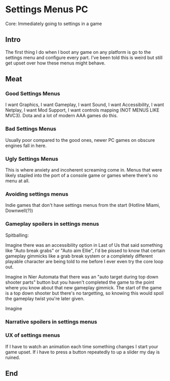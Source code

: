 # Settings Menus PC

Core: Immediately going to settings in a game

## Intro

The first thing I do when I boot any game on any platform is go to the settings menu and configure every part. I've been told this is weird but still get upset over how these menus might behave.

## Meat

### Good Settings Menus

I want Graphics, I want Gameplay, I want Sound, I want Accessibility, I want Netplay, I want Mod Support, I want controls mapping (NOT MENUS LIKE MVC3). Dota and a lot of modern AAA games do this.

### Bad Settings Menus

Usually poor compared to the good ones, newer PC games on obscure engines fall in here.

### Ugly Settings Menus

This is where anxiety and incoherent screaming come in. Menus that were likely stapled into the port of a console game or games where there's no menu at all.

### Avoiding settings menus

Indie games that don't have settings menus from the start (Hotline Miami, Downwell(?))

### Gameplay spoilers in settings menus

Spitballing:

Imagine there was an accessibility option in Last of Us that said something like "Auto break grabs" or "Auto aim Ellie", I'd be pissed to know that certain gameplay gimmicks like a grab break system or a completely different playable character are being told to me before I ever even try the core loop out.

Imagine in Nier Automata that there was an "auto target during top down shooter parts" button but you haven't completed the game to the point where you know about that new gameplay gimmick. The start of the game is a top down shooter but there's no targetting, so knowing this would spoil the gameplay twist you're later given.

Imagine

### Narrative spoilers in settings menus

### UX of settings menus

If I have to watch an animation each time something changes I start your game upset. If i have to press a button repeatedly to up a slider my day is ruined.

## End
